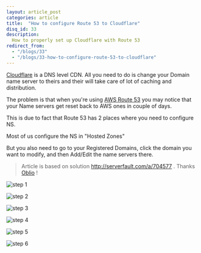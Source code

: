 ```yaml
---
layout: article_post
categories: article
title:  "How to configure Route 53 to Cloudflare"
disq_id: 33
description:
  How to properly set up Cloudflare with Route 53
redirect_from:
  - "/blogs/33"
  - "/blogs/33-how-to-configure-route-53-to-cloudflare"
---
```



[Cloudflare](https://www.cloudflare.com) is a DNS level CDN.
All you need to do is change your Domain name server to theirs and their
will take care of lot of caching and distribution.

The problem is that when you're using [AWS Route 53](https://aws.amazon.com/route53/) you may
notice that your Name servers get reset back to AWS ones in couple of
days.

This is due to fact that Route 53 has 2 places where you need to
configure NS.

Most of us configure the NS in "Hosted Zones"

But you also need to go to your Registered Domains, click the domain you want to
modify, and then Add/Edit the name servers there.

> Article is based on solution <http://serverfault.com/a/704577> . Thanks
> [Oblio](http://serverfault.com/users/133223/oblio) ! 


![step 1](https://raw.githubusercontent.com/equivalent/scrapbook2/master/assets/images/2016/cloudflare-aws-route-54_1.png)

![step 2](https://raw.githubusercontent.com/equivalent/scrapbook2/master/assets/images/2016/cloudflare-aws-route-54_2.png)

![step 3](https://raw.githubusercontent.com/equivalent/scrapbook2/master/assets/images/2016/cloudflare-aws-route-54_3.png)

![step 4](https://raw.githubusercontent.com/equivalent/scrapbook2/master/assets/images/2016/cloudflare-aws-route-54_4.png)

![step 5](https://raw.githubusercontent.com/equivalent/scrapbook2/master/assets/images/2016/cloudflare-aws-route-54_5.png)

![step 6](https://raw.githubusercontent.com/equivalent/scrapbook2/master/assets/images/2016/cloudflare-aws-route-54_6.png)
